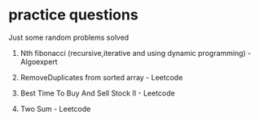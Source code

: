 # practice questions
Just some random problems solved 

1. Nth fibonacci (recursive,iterative and using dynamic programming) - Algoexpert

2. RemoveDuplicates from sorted array - Leetcode

3. Best Time To Buy And Sell Stock II - Leetcode

4. Two Sum - Leetcode
